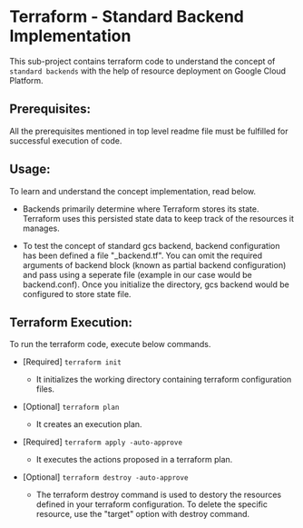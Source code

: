 # Terraform - Standard Backend Implementation
This sub-project contains terraform code to understand the concept of `standard backends` with the help of resource deployment on Google Cloud Platform.

## Prerequisites:
All the prerequisites mentioned in top level readme file must be fulfilled for successful execution of code.

## Usage:
To learn and understand the concept implementation, read below.

-   Backends primarily determine where Terraform stores its state. Terraform uses this persisted state data to keep track of the resources it manages.

-   To test the concept of standard gcs backend, backend configuration has been defined a file "_backend.tf". You can omit the required arguments of backend block (known as partial backend configuration) and pass using a seperate file (example in our case would be backend.conf). Once you initialize the directory, gcs backend would be configured to store state file.

## Terraform Execution:
To run the terraform code, execute below commands.

-   [Required] `terraform init`
    -   It initializes the working directory containing terraform configuration files.

-   [Optional] `terraform plan`
    -   It creates an execution plan.

-   [Required] `terraform apply -auto-approve`
    -   It executes the actions proposed in a terraform plan.

-   [Optional] `terraform destroy -auto-approve`
    -   The terraform destroy command is used to destory the resources defined in your terraform configuration. To delete the specific resource, use the "target" option with destroy command.